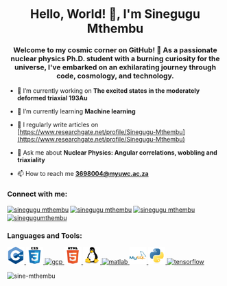 <h1 align="center">Hello, World! 👋, I'm Sinegugu Mthembu</h1>
<h3 align="center">Welcome to my cosmic corner on GitHub! 🌌 As a passionate nuclear physics Ph.D. student with a burning curiosity for the universe, I've embarked on an exhilarating journey through code, cosmology, and technology.</h3>

- 🔭 I’m currently working on **The excited states in the moderately deformed triaxial 193Au**

- 🌱 I’m currently learning **Machine learning**

- 📝 I regularly write articles on [https://www.researchgate.net/profile/Sinegugu-Mthembu](https://www.researchgate.net/profile/Sinegugu-Mthembu)

- 💬 Ask me about **Nuclear Physics: Angular correlations, wobbling and triaxiality**

- 📫 How to reach me **3698004@myuwc.ac.za**

<h3 align="left">Connect with me:</h3>
<p align="left">
<a href="https://www.linkedin.com/in/sinegugu-mthembu-52b024151" target="blank"><img align="center" src="https://raw.githubusercontent.com/rahuldkjain/github-profile-readme-generator/master/src/images/icons/Social/linked-in-alt.svg" alt="sinegugu mthembu" height="30" width="40" /></a>
<a href="https://www.kaggle.com/sinegugumthembu" target="blank"><img align="center" src="https://raw.githubusercontent.com/rahuldkjain/github-profile-readme-generator/master/src/images/icons/Social/kaggle.svg" alt="sinegugu mthembu" height="30" width="40" /></a>
<a href="https://web.facebook.com/sinegugu.mthembu.3" target="blank"><img align="center" src="https://raw.githubusercontent.com/rahuldkjain/github-profile-readme-generator/master/src/images/icons/Social/facebook.svg" alt="sinegugu mthembu" height="30" width="40" /></a>
<a href="https://instagram.com/sinegugumthembu" target="blank"><img align="center" src="https://raw.githubusercontent.com/rahuldkjain/github-profile-readme-generator/master/src/images/icons/Social/instagram.svg" alt="sinegugumthembu" height="30" width="40" /></a>
</p>

<h3 align="left">Languages and Tools:</h3>
<p align="left"> <a href="https://www.w3schools.com/cpp/" target="_blank" rel="noreferrer"> <img src="https://raw.githubusercontent.com/devicons/devicon/master/icons/cplusplus/cplusplus-original.svg" alt="cplusplus" width="40" height="40"/> </a> <a href="https://www.w3schools.com/css/" target="_blank" rel="noreferrer"> <img src="https://raw.githubusercontent.com/devicons/devicon/master/icons/css3/css3-original-wordmark.svg" alt="css3" width="40" height="40"/> </a> <a href="https://cloud.google.com" target="_blank" rel="noreferrer"> <img src="https://www.vectorlogo.zone/logos/google_cloud/google_cloud-icon.svg" alt="gcp" width="40" height="40"/> </a> <a href="https://www.w3.org/html/" target="_blank" rel="noreferrer"> <img src="https://raw.githubusercontent.com/devicons/devicon/master/icons/html5/html5-original-wordmark.svg" alt="html5" width="40" height="40"/> </a> <a href="https://www.linux.org/" target="_blank" rel="noreferrer"> <img src="https://raw.githubusercontent.com/devicons/devicon/master/icons/linux/linux-original.svg" alt="linux" width="40" height="40"/> </a> <a href="https://www.mathworks.com/" target="_blank" rel="noreferrer"> <img src="https://upload.wikimedia.org/wikipedia/commons/2/21/Matlab_Logo.png" alt="matlab" width="40" height="40"/> </a> <a href="https://www.mysql.com/" target="_blank" rel="noreferrer"> <img src="https://raw.githubusercontent.com/devicons/devicon/master/icons/mysql/mysql-original-wordmark.svg" alt="mysql" width="40" height="40"/> </a> <a href="https://www.python.org" target="_blank" rel="noreferrer"> <img src="https://raw.githubusercontent.com/devicons/devicon/master/icons/python/python-original.svg" alt="python" width="40" height="40"/> </a> <a href="https://www.tensorflow.org" target="_blank" rel="noreferrer"> <img src="https://www.vectorlogo.zone/logos/tensorflow/tensorflow-icon.svg" alt="tensorflow" width="40" height="40"/> </a> </p>

<p><img align="center" src="https://github-readme-stats.vercel.app/api/top-langs?username=sine-mthembu&show_icons=true&locale=en&layout=compact" alt="sine-mthembu" /></p>

